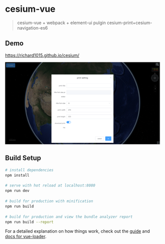 # cesium-vue

> cesium-vue + webpack + element-ui
> pulgin cesium-print+cesium-navigation-es6


## Demo

https://richard1015.github.io/cesium/

![演示](/demo.png "demo.png")

## Build Setup

``` bash
# install dependencies
npm install

# serve with hot reload at localhost:8080
npm run dev

# build for production with minification
npm run build

# build for production and view the bundle analyzer report
npm run build --report
```

For a detailed explanation on how things work, check out the [guide](http://vuejs-templates.github.io/webpack/) and [docs for vue-loader](http://vuejs.github.io/vue-loader).



